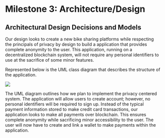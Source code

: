 
# Milestone 3: Architecture/Design

## Architectural Design Decisions and Models 
  

Our design looks to create a new bike sharing platforms while respecting the principals of privacy by design to build a application that provides complete anonymity to the user. This application, running on a decentralized blockchain system, will not require any personal identifiers to use at the sacrifice of some minor features.

  

Represented below is the UML class diagram that describes the structure of the application.
  

![](https://lh7-us.googleusercontent.com/kPXV3D3WiLV0y1w4IcFXXpPn5rcWZBvfCpxcE4-M5oNJyeqRVq8Sj_wZF_ziYlyEoCn2QKKdCf59nbABhsDz7POUNtOeVjwes_xWXSZiKVjX1hWxkOKQ6qiD-lxaK9CobIknfSTpZjisHRadBJhPxSk)

  

The UML diagram outlines how we plan to implement the privacy centered system. The application will allow users to create account; however, no personal identifiers will be required to sign up. Instead of the typical payment information stored to make credit card transactions, our application looks to make all payments over blockchain. This ensures complete anonymity while sacrificing minor accessibility to the user. The user will now have to create and link a wallet to make payments within the application.
